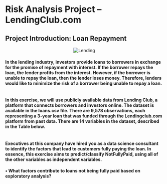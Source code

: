 # Risk Analysis Project – LendingClub.com

## Project Introduction: Loan Repayment
<p align="center">
  <img src="https://github.com/VinhhDo/Risk-Analysis-Project/assets/98499217/d541d9fc-95b2-4a28-a7cf-14eb8f7fc778" alt="Lending">
</p>

#### In the lending industry, investors provide loans to borrowers in exchange for the promise of repayment with interest. If the borrower repays the loan, the lender profits from the interest. However, if the borrower is unable to repay the loan, then the lender loses money. Therefore, lenders would like to minimize the risk of a borrower being unable to repay a loan.

#### <br />In this exercise, we will use publicly available data from Lending Club, a platform that connects borrowers and investors online. The dataset is available in the loans.csv file. There are 9,578 observations, each representing a 3-year loan that was funded through the Lendingclub.com platform from past data. There are 14 variables in the dataset, described in the Table below.

#### <br />Executives at this company have hired you as a data science consultant to identify the factors that lead to customers fully paying the loan. In essence, this exercise aims to predict/classify NotFullyPaid, using all of the other variables as independent variables.

#### • What factors contribute to loans not being fully paid based on exploratory analysis?
